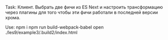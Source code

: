 Task: Клиент. Выбрать две фичи из ES Next и настроить трансформацию через плагины для того чтобы эти фичи работали в последней версии хрома.

Use:
npm i
npm run build-webpack-babel
open ./les9/example3/.build2/index.html
